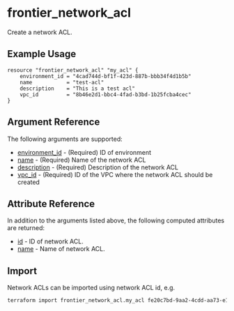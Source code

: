 # frontier_network_acl

Create a network ACL.

## Example Usage

```hcl
resource "frontier_network_acl" "my_acl" {
    environment_id = "4cad744d-bf1f-423d-887b-bbb34f4d1b5b"
    name           = "test-acl"
    description    = "This is a test acl"
    vpc_id         = "8b46e2d1-bbc4-4fad-b3bd-1b25fcba4cec"
}
```

## Argument Reference

The following arguments are supported:

- [environment_id](#environment_id) - (Required) ID of environment
- [name](#name) - (Required) Name of the network ACL
- [description](#description) - (Required) Description of the network ACL
- [vpc_id](#vpc_id) - (Required) ID of the VPC where the network ACL should be created

## Attribute Reference

In addition to the arguments listed above, the following computed attributes are returned:

- [id](#id) - ID of network ACL.
- [name](#name) - Name of network ACL.

## Import

Network ACLs can be imported using network ACL id, e.g.

```bash
terraform import frontier_network_acl.my_acl fe20c7bd-9aa2-4cdd-aa73-e13e49158a6e
```
